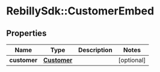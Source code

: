 # RebillySdk::CustomerEmbed

## Properties
Name | Type | Description | Notes
------------ | ------------- | ------------- | -------------
**customer** | [**Customer**](Customer.md) |  | [optional] 

